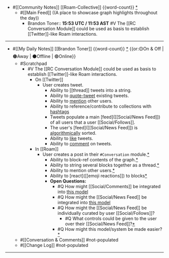 - #[[Community Notes]] [[Roam-Collective]] {{word-count}} [*]([[rc]])
    - #[[Main Feed]] ((A place to showcase graph highlights throughout the day)) 
        - Brandon Toner:: __15:53 UTC / 11:53 AST__
#V The [[RC Conversation Module]] could be used as basis to establish [[Twitter]]-like Roam interactions. 
- ---
- #[[My Daily Notes]] [[Brandon Toner]] {{word-count}} [*]([[bnt]]) {{or:🟡On & Off | 🟠Away | ⚫️Offline | 🟢Online}}
    - #Scratchpad 
        - #V The [[RC Conversation Module]] could be used as basis to establish [[Twitter]]-like Roam interactions.
            - On [[Twitter]]
                - User creates tweet.
                    - Ability to [[thread]] tweets into a string.
                    - Ability to [quote-tweet]([[quote-tweets]]) existing tweets.
                    - Ability to [mention]([[Social/Mentions]]) other users.
                    - Ability to reference/contribute to collections with [hashtags]([[Social/Hashtags]])
                    - Tweets populate a main [feed]([[Social/News Feed]]) of all users that a user [[Social/Follows]].
                    - The user's [feed]([[Social/News Feed]]) is [algorithmically]([[algorithms]]) sorted.
                    - Ability to [like]([[Social/Likes]]) tweets.
                    - Ability to [comment]([[Social/Comments]]) on tweets. 
            - In [[Roam]]
                - User creates a post in their `#Conversation` module.[*](((Af6UZVlBv)))
                    - Ability to block-ref contents of the graph.[*](((SpzVTWVs8)))
                    - Ability to string several blocks together as a thread.[*](((iEmQm-YjE)))
                    - Ability to mention other users.[*](((QJTpZVw-4)))
                    - Ability to [react]([[emoji reactions]]) to blocks[*](((jTE6MNem6)))
                    - **Open Questions:**
                        - #Q How might [[Social/Comments]] be integrated into [this model](((Bzh7rDrm1)))
                        - #Q How might the [[Social/News Feed]] be integrated into [this model](((Bzh7rDrm1)))
                        - #Q How might the [[Social/News Feed]] be individually curated by user [[Social/Follows]]?
                            - #Q What controls could be given to the user over their [[Social/News Feed]]?[*](((Bzh7rDrm1)))
                        - #Q How might this model/system be made easier?[*](((Bzh7rDrm1)))
    - #[[Conversation & Comments]] #not-populated 
    - #[[Change Log]] #not-populated
- ---

